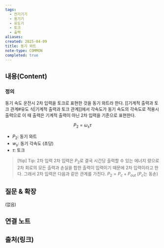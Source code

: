 ```yaml
---
tags:
  - 전기기기
  - 동기기
  - 유도기
  - 토크
  - 출력
aliases: 
created: 2025-04-09
title: 동기 와트
note-type: COMMON
completed: true
---
```


## 내용(Content)

### 정의

동기 속도 운전시 2차 입력을 토크로 표현한 것을 동기 와트라 한다. [[기계적 출력과 토크 관계#유도 식|기계적 출력과 토크 관계]]에서 각속도가 동기 속도의 각속도로 적용시 출력으로 이 때 출력은 기계적 출력이 아닌 2차 입력을 기준으로 표현한다.

$$
P_{2} = \omega_{s} \tau
$$

- $P_{2}$: 동기 와트
- $w_{s}$: 동기 각속도 (초당)
- $\tau$: 토크

>[!tip] Tip: 2차 입력
>2차 입력은 $P_{2}$로 결국 시간당 출력할 수 있는 에너지 량으로 2차 회로의 모든 출력과 손실을 합한 출력이 입력이기 때문에 2차 입력이라고 한다. 그래서 2차 입력은 다음과 같은 관계를 가진다.
>$P_{2} = P_{c} + P_{out}$ ($P_{c}$는 동손)




## 질문 & 확장

(없음)

## 연결 노트

## 출처(링크)


